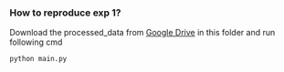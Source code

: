 ### How to reproduce exp 1?
Download the processed_data from [Google Drive](https://drive.google.com/drive/folders/1Gns9fULrYrqdFHZ8jASuUC9ItsRmbliq?usp=sharing) in this folder and run following cmd
```
python main.py
```
